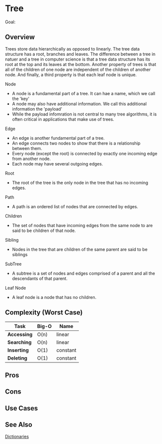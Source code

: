 # Tree

Goal: 

## Overview

Trees store data hierarchically as opposed to linearly. The tree data structure has a root, branches and leaves. The difference between a tree in natuer and a tree in computer science is that a tree data structure has its root at the top and its leaves at the bottom. Another property of trees is that all of the children of one node are independent of the children of another node. And finally, a third property is that each leaf node is unique.

Node
- A node is a fundamental part of a tree. It can hae a name, which we call the 'key'
- A node may also have additional information. We call this additional information the 'payload'
- While the payload infomration is not central to many tree algorithms, it is often critical in applications that make use of trees.

Edge
- An edge is another fundamental part of a tree.
- An edge connects two nodes to show that there is a relationship between them.
- Every node (except the root) is connected by exactly one incoming edge from another node.
- Each node may have several outgoing edges.

Root 
- The root of the tree is the only node in the tree that has no incoming edges.

Path 
- A path is an ordered list of nodes that are connected by edges.

Children 
- The set of nodes that have incoming edges from the same node to are said to be children of that node.

Sibling
- Nodes in the tree that are children of the same parent are said to be siblings

SubTree
- A subtree is a set of nodes and edges comprised of a parent and all the descendants of that parent.

Leaf Node
- A leaf node is a node that has no children.

## Complexity (Worst Case)

Task  | Big-O | Name |
------| ----- | ----- |
**Accessing** | O(n) | linear | 
**Searching** | O(n) | linear |  
**Inserting** | O(1) | constant |
**Deleting**  | O(1) | constant |

## Pros 

## Cons

## Use Cases

## See Also

[Dictionaries](https://en.wikipedia.org/wiki/Associative_arrays)

